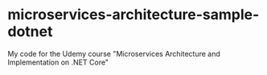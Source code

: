 # microservices-architecture-sample-dotnet
My code for the Udemy course "Microservices Architecture and Implementation on .NET Core"
